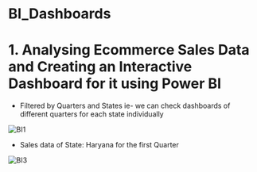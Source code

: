 # BI_Dashboards

# 1. Analysing Ecommerce Sales Data and Creating an Interactive Dashboard for it using Power BI

* Filtered by Quarters and States ie- we can check dashboards of different quarters for each state individually

![BI1](https://user-images.githubusercontent.com/86601437/222871608-114a372e-1209-4067-a6c2-23c6252be092.png)



* Sales data of State: Haryana for the first Quarter

![BI3](https://user-images.githubusercontent.com/86601437/222871731-8dc25c2a-27e6-4d56-b8ea-bb45e9aafe4c.png)
